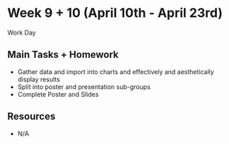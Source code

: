 <h1>Week 9 + 10 (April 10th - April 23rd)</h1>

<p> Work Day </p> 

<h2>Main Tasks + Homework</h2>
<ul>
  <li>Gather data and import into charts and effectively and aesthetically display results</li>
  <li>Split into poster and presentation sub-groups</li>
  <li>Complete Poster and Slides</li>
</ul>
<h2>Resources</h2> 
<ul>
  <li>N/A</li>
</ul>
